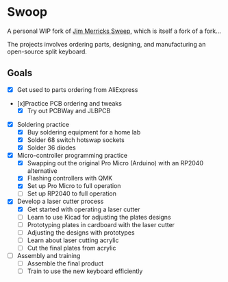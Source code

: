 # Swoop

A personal WIP fork of [Jim Merricks Sweep](https://github.com/jimmerricks/swoop), which is itself a fork of a fork...

The projects involves ordering parts, designing, and manufacturing an open-source split keyboard. 

## Goals

- [x] Get used to parts ordering from AliExpress
- [x]Practice PCB ordering and tweaks
  - [x] Try out PCBWay and JLBPCB
- [x] Soldering practice
  - [x] Buy soldering equipment for a home lab
  - [x] Solder 68 switch hotswap sockets
  - [x] Solder 36 diodes
- [x] Micro-controller programming practice
  - [x] Swapping out the original Pro Micro (Arduino) with an RP2040 alternative
  - [x] Flashing controllers with QMK
  - [x] Set up Pro Micro to full operation
  - [ ] Set up RP2040 to full operation
- [x] Develop a laser cutter process
  - [x] Get started with operating a laser cutter
  - [ ] Learn to use Kicad for adjusting the plates designs
  - [ ] Prototyping plates in cardboard with the laser cutter
  - [ ] Adjusting the designs with prototypes
  - [ ] Learn about laser cutting acrylic 
  - [ ] Cut the final plates from acrylic
- [ ] Assembly and training
  - [ ] Assemble the final product
  - [ ] Train to use the new keyboard efficiently
